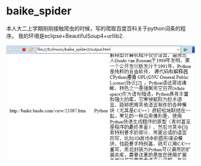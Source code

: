 # baike_spider
本人大二上学期刚刚接触爬虫的时候，写的爬取百度百科关于python词条的程序。
我的环境是eclipse+BeautifulSoup4+urllib2.


![picture](https://github.com/acmac/baike_spider/blob/master/baike%E7%88%AC%E8%99%AB%E6%88%AA%E5%9B%BE.png)

